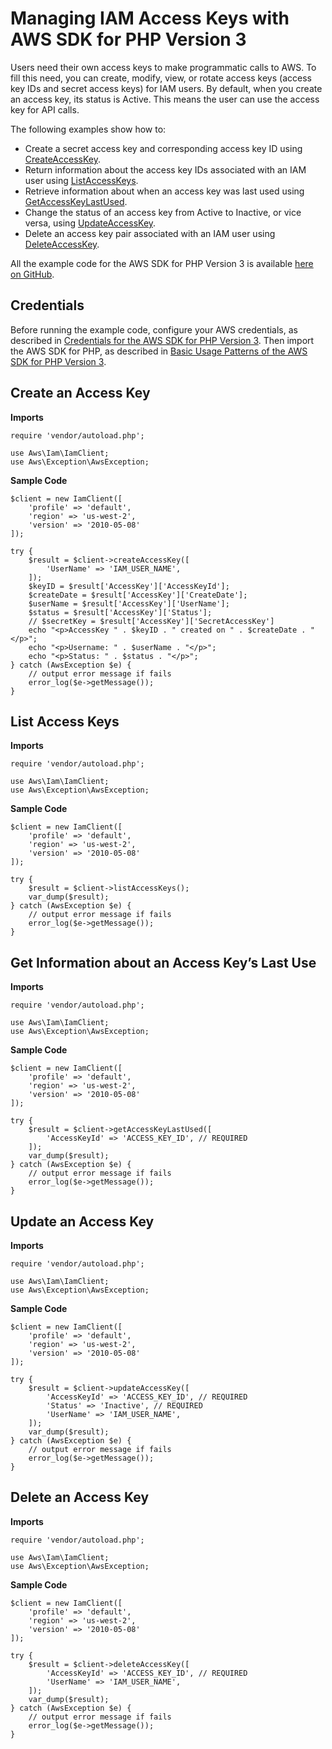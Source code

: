 # Managing IAM Access Keys with AWS SDK for PHP Version 3<a name="iam-examples-managing-access-keys"></a>

Users need their own access keys to make programmatic calls to AWS\. To fill this need, you can create, modify, view, or rotate access keys \(access key IDs and secret access keys\) for IAM users\. By default, when you create an access key, its status is Active\. This means the user can use the access key for API calls\.

The following examples show how to:
+ Create a secret access key and corresponding access key ID using [CreateAccessKey](https://docs.aws.amazon.com/aws-sdk-php/v3/api/api-iam-2010-05-08.html#createaccesskey)\.
+ Return information about the access key IDs associated with an IAM user using [ListAccessKeys](https://docs.aws.amazon.com/aws-sdk-php/v3/api/api-iam-2010-05-08.html#listaccesskeys)\.
+ Retrieve information about when an access key was last used using [GetAccessKeyLastUsed](https://docs.aws.amazon.com/aws-sdk-php/v3/api/api-iam-2010-05-08.html#getaccesskeylastused)\.
+ Change the status of an access key from Active to Inactive, or vice versa, using [UpdateAccessKey](https://docs.aws.amazon.com/aws-sdk-php/v3/api/api-iam-2010-05-08.html#updateaccesskey)\.
+ Delete an access key pair associated with an IAM user using [DeleteAccessKey](https://docs.aws.amazon.com/aws-sdk-php/v3/api/api-iam-2010-05-08.html#deleteaccesskey)\.

All the example code for the AWS SDK for PHP Version 3 is available [here on GitHub](https://github.com/awsdocs/aws-doc-sdk-examples/tree/master/php/example_code)\.

## Credentials<a name="credentials"></a>

Before running the example code, configure your AWS credentials, as described in [Credentials for the AWS SDK for PHP Version 3](guide_credentials.md)\. Then import the AWS SDK for PHP, as described in [Basic Usage Patterns of the AWS SDK for PHP Version 3](getting-started_basic-usage.md)\.

## Create an Access Key<a name="create-an-access-key"></a>

 **Imports** 

```
require 'vendor/autoload.php';

use Aws\Iam\IamClient; 
use Aws\Exception\AwsException;
```

 **Sample Code** 

```
$client = new IamClient([
    'profile' => 'default',
    'region' => 'us-west-2',
    'version' => '2010-05-08'
]);

try {
    $result = $client->createAccessKey([
        'UserName' => 'IAM_USER_NAME',
    ]);
    $keyID = $result['AccessKey']['AccessKeyId'];
    $createDate = $result['AccessKey']['CreateDate'];
    $userName = $result['AccessKey']['UserName'];
    $status = $result['AccessKey']['Status'];
    // $secretKey = $result['AccessKey']['SecretAccessKey']
    echo "<p>AccessKey " . $keyID . " created on " . $createDate . "</p>";
    echo "<p>Username: " . $userName . "</p>";
    echo "<p>Status: " . $status . "</p>";
} catch (AwsException $e) {
    // output error message if fails
    error_log($e->getMessage());
}
```

## List Access Keys<a name="list-access-keys"></a>

 **Imports** 

```
require 'vendor/autoload.php';

use Aws\Iam\IamClient; 
use Aws\Exception\AwsException;
```

 **Sample Code** 

```
$client = new IamClient([
    'profile' => 'default',
    'region' => 'us-west-2',
    'version' => '2010-05-08'
]);

try {
    $result = $client->listAccessKeys();
    var_dump($result);
} catch (AwsException $e) {
    // output error message if fails
    error_log($e->getMessage());
}
```

## Get Information about an Access Key’s Last Use<a name="get-information-about-an-access-key-s-last-use"></a>

 **Imports** 

```
require 'vendor/autoload.php';

use Aws\Iam\IamClient; 
use Aws\Exception\AwsException;
```

 **Sample Code** 

```
$client = new IamClient([
    'profile' => 'default',
    'region' => 'us-west-2',
    'version' => '2010-05-08'
]);

try {
    $result = $client->getAccessKeyLastUsed([
        'AccessKeyId' => 'ACCESS_KEY_ID', // REQUIRED
    ]);
    var_dump($result);
} catch (AwsException $e) {
    // output error message if fails
    error_log($e->getMessage());
}
```

## Update an Access Key<a name="update-an-access-key"></a>

 **Imports** 

```
require 'vendor/autoload.php';

use Aws\Iam\IamClient; 
use Aws\Exception\AwsException;
```

 **Sample Code** 

```
$client = new IamClient([
    'profile' => 'default',
    'region' => 'us-west-2',
    'version' => '2010-05-08'
]);

try {
    $result = $client->updateAccessKey([
        'AccessKeyId' => 'ACCESS_KEY_ID', // REQUIRED
        'Status' => 'Inactive', // REQUIRED
        'UserName' => 'IAM_USER_NAME',
    ]);
    var_dump($result);
} catch (AwsException $e) {
    // output error message if fails
    error_log($e->getMessage());
}
```

## Delete an Access Key<a name="delete-an-access-key"></a>

 **Imports** 

```
require 'vendor/autoload.php';

use Aws\Iam\IamClient; 
use Aws\Exception\AwsException;
```

 **Sample Code** 

```
$client = new IamClient([
    'profile' => 'default',
    'region' => 'us-west-2',
    'version' => '2010-05-08'
]);

try {
    $result = $client->deleteAccessKey([
        'AccessKeyId' => 'ACCESS_KEY_ID', // REQUIRED
        'UserName' => 'IAM_USER_NAME',
    ]);
    var_dump($result);
} catch (AwsException $e) {
    // output error message if fails
    error_log($e->getMessage());
}
```